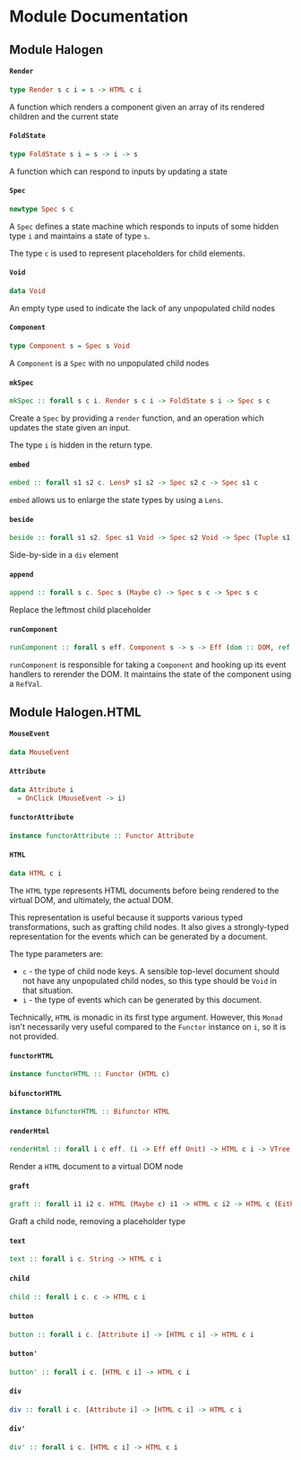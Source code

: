 # Module Documentation

## Module Halogen

#### `Render`

``` purescript
type Render s c i = s -> HTML c i
```

A function which renders a component given an array of its rendered children and the current state

#### `FoldState`

``` purescript
type FoldState s i = s -> i -> s
```

A function which can respond to inputs by updating a state

#### `Spec`

``` purescript
newtype Spec s c
```

A `Spec` defines a state machine which responds to inputs of some hidden type `i` and maintains a
state of type `s`. 

The type `c` is used to represent placeholders for child elements.

#### `Void`

``` purescript
data Void
```

An empty type used to indicate the lack of any unpopulated child nodes

#### `Component`

``` purescript
type Component s = Spec s Void
```

A `Component` is a `Spec` with no unpopulated child nodes

#### `mkSpec`

``` purescript
mkSpec :: forall s c i. Render s c i -> FoldState s i -> Spec s c
```

Create a `Spec` by providing a `render` function, and an operation
which updates the state given an input.

The type `i` is hidden in the return type.

#### `embed`

``` purescript
embed :: forall s1 s2 c. LensP s1 s2 -> Spec s2 c -> Spec s1 c
```

`embed` allows us to enlarge the state types by using a `Lens`.

#### `beside`

``` purescript
beside :: forall s1 s2. Spec s1 Void -> Spec s2 Void -> Spec (Tuple s1 s2) Void
```

Side-by-side in a `div` element

#### `append`

``` purescript
append :: forall s c. Spec s (Maybe c) -> Spec s c -> Spec s c
```

Replace the leftmost child placeholder

#### `runComponent`

``` purescript
runComponent :: forall s eff. Component s -> s -> Eff (dom :: DOM, ref :: Ref | eff) Node
```

`runComponent` is responsible for taking a `Component` and hooking up its event
handlers to rerender the DOM. It maintains the state of the component
using a `RefVal`.


## Module Halogen.HTML

#### `MouseEvent`

``` purescript
data MouseEvent
```


#### `Attribute`

``` purescript
data Attribute i
  = OnClick (MouseEvent -> i)
```

#### `functorAttribute`

``` purescript
instance functorAttribute :: Functor Attribute
```


#### `HTML`

``` purescript
data HTML c i
```

The `HTML` type represents HTML documents before being rendered to the virtual DOM, and ultimately,
the actual DOM.

This representation is useful because it supports various typed transformations, such as grafting
child nodes. It also gives a strongly-typed representation for the events which can be
generated by a document.

The type parameters are:

- `c` - the type of child node keys. A sensible top-level document should not have any unpopulated child 
  nodes, so this type should be `Void` in that situation.
- `i` - the type of events which can be generated by this document.

Technically, `HTML` is monadic in its first type argument. However, this `Monad` isn't necessarily very
useful compared to the `Functor` instance on `i`, so it is not provided.

#### `functorHTML`

``` purescript
instance functorHTML :: Functor (HTML c)
```


#### `bifunctorHTML`

``` purescript
instance bifunctorHTML :: Bifunctor HTML
```


#### `renderHtml`

``` purescript
renderHtml :: forall i c eff. (i -> Eff eff Unit) -> HTML c i -> VTree
```

Render a `HTML` document to a virtual DOM node

#### `graft`

``` purescript
graft :: forall i1 i2 c. HTML (Maybe c) i1 -> HTML c i2 -> HTML c (Either i1 i2)
```

Graft a child node, removing a placeholder type

#### `text`

``` purescript
text :: forall i c. String -> HTML c i
```


#### `child`

``` purescript
child :: forall i c. c -> HTML c i
```


#### `button`

``` purescript
button :: forall i c. [Attribute i] -> [HTML c i] -> HTML c i
```

#### `button'`

``` purescript
button' :: forall i c. [HTML c i] -> HTML c i
```


#### `div`

``` purescript
div :: forall i c. [Attribute i] -> [HTML c i] -> HTML c i
```


#### `div'`

``` purescript
div' :: forall i c. [HTML c i] -> HTML c i
```




